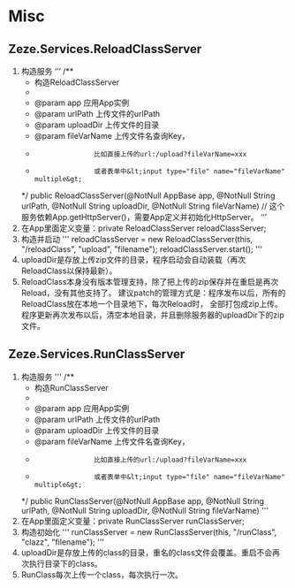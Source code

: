 # Misc

## Zeze.Services.ReloadClassServer
1. 构造服务
‘’‘
	/**
	 * 构造ReloadClassServer
	 *
	 * @param app         应用App实例
	 * @param urlPath     上传文件的urlPath
	 * @param uploadDir   上传文件的目录
	 * @param fileVarName 上传文件名查询Key，
	 *                    比如直接上传的url:/upload?fileVarName=xxx
	 *                    或者表单中&lt;input type="file" name="fileVarName" multiple&gt;
	 */
	public ReloadClassServer(@NotNull AppBase app, @NotNull String urlPath, @NotNull String uploadDir, @NotNull String fileVarName)
	// 这个服务依赖App.getHttpServer()，需要App定义并初始化HttpServer。
’‘’
2. 在App里面定义变量：private ReloadClassServer reloadClassServer;
3. 构造并启动
'''
reloadClassServer = new ReloadClassServer(this, "/reloadClass", "upload", "filename");
reloadClassServer.start();
'''
4. uploadDir是存放上传zip文件的目录，程序启动会自动装载（再次ReloadClass以保持最新）。
5. ReloadClass本身没有版本管理支持，除了把上传的zip保存并在重启是再次Reload，没有其他支持了。
建议patch的管理方式是：程序发布以后，所有的ReloadClass放在本地一个目录地下，每次Reload时，
全部打包成zip上传。程序更新再次发布以后，清空本地目录，并且删除服务器的uploadDir下的zip文件。

## Zeze.Services.RunClassServer
1. 构造服务
'''
	/**
	 * 构造RunClassServer
	 *
	 * @param app         应用App实例
	 * @param urlPath     上传文件的urlPath
	 * @param uploadDir   上传文件的目录
	 * @param fileVarName 上传文件名查询Key，
	 *                    比如直接上传的url:/upload?fileVarName=xxx
	 *                    或者表单中&lt;input type="file" name="fileVarName" multiple&gt;
	 */
	public RunClassServer(@NotNull AppBase app, @NotNull String urlPath, @NotNull String uploadDir, @NotNull String fileVarName)
'''
2. 在App里面定义变量：private RunClassServer runClassServer;
3. 构造初始化
'''
runClassServer = new RunClassServer(this, "/runClass", "clazz", "filename");
'''
4. uploadDir是存放上传的class的目录，重名的class文件会覆盖。重启不会再次执行目录下的class。
5. RunClass每次上传一个class，每次执行一次。
